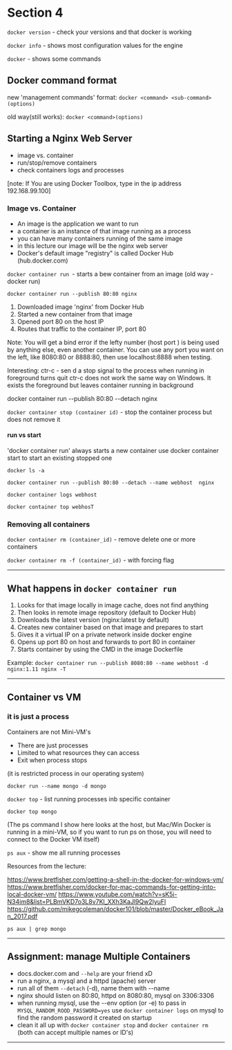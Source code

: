 # Section 4

`docker version` - check your versions and that docker is working

`docker info` - shows most configuration values for the engine

`docker` - shows some commands

## Docker command format

new 'management commands' format:
`docker <command> <sub-command> (options)`

old way(still works):
`docker <command>(options)`

## Starting a Nginx Web Server

- image vs. container
- run/stop/remove containers
- check containers logs and processes

[note: If You are using Docker Toolbox, type in the ip address 192.168.99.100]

### Image vs. Container

- An image is the application we want to run
- a container is an instance of that image running as a process
- you can have many containers running of the same image
- in this lecture our image will be the nginx web server
- Docker's default image "registry" is called Docker Hub (hub.docker.com)

`docker container run `- starts a bew container from an image (old way - docker run)

`docker container run --publish 80:80 nginx`

1. Downloaded image 'nginx' from Docker Hub
2. Started a new container from that image
3. Opened port 80 on the host IP
4. Routes that traffic to the container IP, port 80

Note: You will get a bind error if the lefty number (host port )
is being used by anything else, even another container.
You can use any port you want on the left, like 8080:80
or 8888:80, then use localhost:8888 when testing.

Interesting:
ctr-c - sen d a stop signal to the process when running in foreground
turns quit ctr-c does not work the same way on Windows.
It exists the foreground but leaves container running in background

docker container run --publish 80:80 --detach nginx

`docker container stop (container id)` - stop the container process but does not remove it

#### run vs start

'docker container run' always starts a new container
use docker container start to start an existing stopped one

`docker ls -a`

`docker container run --publish 80:80 --detach --name webhost  nginx`

`docker container logs webhost`

`docker container top webhosT`

### Removing all containers

`docker container rm (container_id)` - remove delete one or more containers

`docker container rm -f (container_id)` - with forcing flag

----------------------------------------

## What happens in `docker container run`

1. Looks for that image locally in image cache, does not find anything
2. Then looks in remote image repository (default to Docker Hub)
3. Downloads the latest version (nginx:latest by default)
4. Creates new container based on that image and prepares to start
5. Gives it a virtual IP on a private network inside docker engine
6. Opens up port 80 on host and forwards to port 80 in container
7. Starts container by using the CMD in the image Dockerfile

Example:
`docker container run --publish 8080:80 --name webhost -d nginx:1.11 nginx -T`

----------------------------------------

## Container vs VM

### it is just a process

Containers are not Mini-VM's

- There are just processes
- Limited to what resources they can access
- Exit when process stops

(it is restricted process in our operating system)

`docker run --name mongo -d mongo`

`docker top` - list running processes inb specific container

`docker top mongo`

(The ps command I show here looks at the host, but Mac/Win Docker is running in a mini-VM,
so if you want to run ps on those, you will need to connect to the Docker VM itself)

`ps aux` - show me all running processes

Resources from the lecture:

https://www.bretfisher.com/getting-a-shell-in-the-docker-for-windows-vm/
https://www.bretfisher.com/docker-for-mac-commands-for-getting-into-local-docker-vm/
https://www.youtube.com/watch?v=sK5i-N34im8&list=PLBmVKD7o3L8v7Kl_XXh3KaJl9Qw2lyuFl
https://github.com/mikegcoleman/docker101/blob/master/Docker_eBook_Jan_2017.pdf

`ps aux | grep mongo`

----------------------------------------

## Assignment: manage Multiple Containers
- docs.docker.com and `--help` are your friend xD
- run a nginx, a mysql and a httpd (apache) server
- run all of them `--detach` (-d), name them with --name
- nginx should listen on 80:80, httpd on 8080:80, mysql on 3306:3306
- when running mysql, use the --env option (or -e) to pass in `MYSQL_RANDOM_ROOD_PASSWORD=yes`
use `docker container logs` on mysql to find the random password it created on startup
- clean it all up with `docker container stop` and `docker container rm`
(both can accept multiple names or ID's)

----------------------------------------

